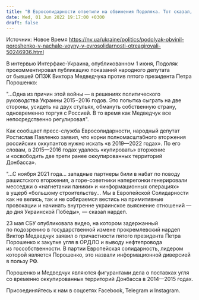 ```yaml
---
title: "В Евросолидарности ответили на обвинения Подоляка. Тот сказал, что решения времен Порошенко стали одной из причин полномасштабной войны"
date: Wed, 01 Jun 2022 19:17:00 +0300
draft: false
---
```

Источник: Новое Время https://nv.ua/ukraine/politics/podolyak-obvinil-poroshenko-v-nachale-voyny-v-evrosolidarnosti-otreagirovali-50246936.html


 В интервью Интерфакс-Украина, опубликованном 1 июня, Подоляк прокомментировал публикацию показаний народного депутата от бывшей ОПЗЖ Виктора Медведчука против пятого президента Петра Порошенко:

"…Одна из причин этой войны — в решениях политического руководства Украины 2015−2016 годов. Это попытка сыграть на две стороны, усидеть на двух стульях, обмануть собственную страну, одновременно торгуя с Россией. В то время как Медведчук все непосредственно регулировал".

Как сообщает пресс-служба Евросолидарности, народный депутат Ростислав Павленко заявил, что корни полномасштабного вторжения российских оккупантов нужно искать «в 2019—2022 годах». По его словам, в 2015—2016 годах удалось «купировать» вторжение и «освободить две трети ранее оккупированных территорий Донбасса».

"…С ноября 2021 года… западные партнеры били в набат по поводу рашистского вторжения, а горе-советники наперегонки генерировали месседжи о «нагнетании паники» и «информационных операциях» в ущерб «большому строительству… Мы в Европейской Солидарности как не велись, так и не собираемся вестись на примитивные провокации и начинать внутренне украинское выяснение отношений — до дня Украинской Победы», — сказал нардеп.

23 мая СБУ опубликовала видео, на котором задержанный по подозрению в государственной измене прокремлевский нардеп Виктор Медведчук заявил о причастности пятого президента Петра Порошенко к закупке угля в ОРДЛО и выводу нефтепровода из госсобственности. В партии Европейская солидарность, лидером которой является Порошенко, это назвали информационной диверсией в пользу РФ.

Порошенко и Медведчук являются фигурантами дела о поставках угля со временно оккупированных территорий Донбасса в 2014—2015 годах.

Присоединяйтесь к нам в соцсетях Facebook, Telegram и Instagram.
